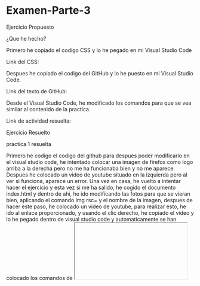 # Examen-Parte-3
Ejercicio Propuesto


¿Que he hecho?

Primero he copiado el codigo CSS y lo he pegado en mi Visual Studio Code

Link del CSS: 

Despues he copiado el codigo del GitHub y lo he puesto en mi Visual Studio Code.

Link del texto de GitHub: 

Desde el Visual Studio Code, he modificado los comandos para que se vea similar al contenido de la practica.

Link de actividad resuelta: 

Ejercicio Resuelto

practica 1 resuelta




































Primero he codigo el codigo del github para despues poder modificarlo en el visual studio code, he intentado colocar una imagen de firefox como logo arriba a la derecha pero no me ha funcionaba bien y no me aparece. Despues he colocado un video de youtube situado en la izquierda pero al ver si funciona, aparece un error. 
Una vez en casa, he vuelto a intentar hacer el ejercicio y esta vez si me ha salido, he cogido el documento index.html y dentro de ahi, he ido modificando las fotos para que se vieran bien, aplicando el comando img rsc= y el nombre de la imagen, despues de hacer este paso, he colocado un video de youtube, para realizar esto, he ido al enlace proporcionado, y usando el clic derecho, he copiado el video y lo he pegado dentro de visual studio code y automaticamente se han colocado los comandos de <iframe>, tambien he ajustado el tamaño del video para que se vea mas pequeño.

